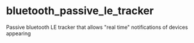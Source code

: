 # bluetooth_passive_le_tracker
Passive bluetooth LE tracker that allows "real time" notifications of devices appearing
